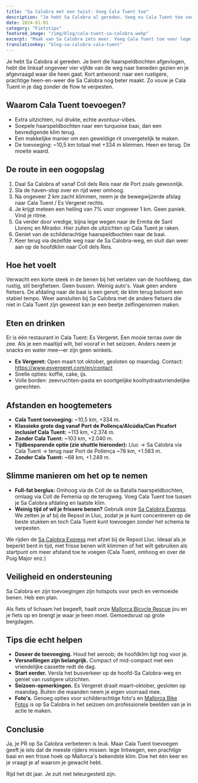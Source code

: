 ```yaml
---
title: "Sa Calobra met een twist: Voeg Cala Tuent toe"
description: "Je hebt Sa Calobra al gereden. Voeg nu Cala Tuent toe voor rustigere wegen, prachtige uitzichten en echte avontuur."
date: 2024-01-01
category: "Fietstips"
featured_image: "/img/blog/cala-tuent-sa-calobra.webp"
excerpt: "Maak van Sa Calobra iets meer. Voeg Cala Tuent toe voor lege wegen, turquoise baaien en een nieuwe hoek op Mallorca's bekendste klim."
translationKey: "blog-sa-calobra-cala-tuent"
---
```


Je hebt Sa Calobra al gereden. Je bent die haarspeldbochten afgevlogen, hebt die linksaf ongeveer vier vijfde van de weg naar beneden gezien en je afgevraagd waar die heen gaat. Kort antwoord: naar een rustigere, prachtige heen-en-weer die Sa Calobra nog beter maakt. Zo vouw je Cala Tuent in je dag zonder de flow te verpesten.

## Waarom Cala Tuent toevoegen?

- Extra uitzichten, nul drukte, echte avontuur-vibes.
- Soepele haarspeldbochten naar een turquoise baai, dan een bevredigende klim terug.
- Een makkelijke manier om een geweldige rit onvergetelijk te maken.
- De toevoeging: ~10,5 km totaal met +334 m klimmen. Heen en terug. De moeite waard.

## De route in een oogopslag

1. Daal Sa Calobra af vanaf Coll dels Reis naar de Port zoals gewoonlijk.
2. Sla de haven-stop over en rijd weer omhoog.
3. Na ongeveer 2 km zacht klimmen, neem je de bewegwijzerde afslag naar Cala Tuent / Es Vergeret rechts.
4. Je krijgt meteen een helling van 7% voor ongeveer 1 km. Geen paniek. Vind je ritme.
5. Ga verder door vredige, bijna lege wegen naar de Ermita de Sant Llorenç en Mirador. Hier zullen de uitzichten op Cala Tuent je raken.
6. Geniet van de schilderachtige haarspeldbochten naar de baai.
7. Keer terug via dezelfde weg naar de Sa Calobra-weg, en sluit dan weer aan op de hoofdklim naar Coll dels Reis.

## Hoe het voelt

Verwacht een korte steek in de benen bij het verlaten van de hoofdweg, dan rustig, stil bergfietsen. Geen bussen. Weinig auto's. Vaak geen andere fietsers. De afdaling naar de baai is een genot; de klim terug beloont een stabiel tempo. Weer aansluiten bij Sa Calobra met de andere fietsers die niet in Cala Tuent zijn geweest kan je een beetje zelfingenomen maken.

## Eten en drinken

Er is één restaurant in Cala Tuent: Es Vergeret. Een mooie terras over de zee. Als je een maaltijd wilt, bel vooraf in het seizoen. Anders neem je snacks en water mee—er zijn geen winkels.

- **Es Vergeret:** Open maart tot oktober, gesloten op maandag. Contact: <a href="https://www.esvergeret.com/en/contact" target="_blank">https://www.esvergeret.com/en/contact</a>
- Snelle opties: koffie, cake, ijs.
- Volle borden: zeevruchten-pasta en soortgelijke koolhydraatvriendelijke gerechten.

## Afstanden en hoogtemeters

- **Cala Tuent toevoeging:** ~10,5 km, +334 m.
- **Klassieke grote dag vanaf Port de Pollença/Alcúdia/Can Picafort inclusief Cala Tuent:** ~113 km, +2.374 m.
- **Zonder Cala Tuent:** ~103 km, +2.040 m.
- **Tijdbesparende optie (zie shuttle hieronder):** Lluc → Sa Calobra via Cala Tuent → terug naar Port de Pollença ~78 km, +1.583 m.
- **Zonder Cala Tuent:** ~68 km, +1.249 m.

## Slimme manieren om het op te nemen

- **Full-fat berglus:** Omhoog via de Coll de sa Batalla haarspeldbochten, omlaag via Coll de Femenia op de terugweg. Voeg Cala Tuent toe tussen je Sa Calobra afdaling en laatste klim.
- **Weinig tijd of wil je frissere benen?** Gebruik onze <a href="https://mallorcacycleshuttle.company.site/products/Scheduled-Bike-Buses-c15728235" target="_blank">Sa Calobra Express</a>. We zetten je af bij de Repsol in Lluc, zodat je je kunt concentreren op de beste stukken en toch Cala Tuent kunt toevoegen zonder het schema te verpesten.

We rijden de <a href="https://mallorcacycleshuttle.company.site/products/Scheduled-Bike-Buses-c15728235" target="_blank">Sa Calobra Express</a> met afzet bij de Repsol Lluc. Ideaal als je beperkt bent in tijd, met frisse benen wilt klimmen of het wilt gebruiken als startpunt om meer afstand toe te voegen (Cala Tuent, omhoog en over de Puig Major enz.)

## Veiligheid en ondersteuning

Sa Calobra en zijn toevoegingen zijn hotspots voor pech en vermoeide benen. Heb een plan.

Als fiets of lichaam het begeeft, haalt onze <a href="https://mallorcacycleshuttle.company.site/products/Rescue-&-Recovery-c15728236" target="_blank">Mallorca Bicycle Rescue</a> jou en je fiets op en brengt je waar je heen moet. Gemoedsrust op grote bergdagen.

## Tips die echt helpen

- **Doseer de toevoeging.** Houd het aeroob; de hoofdklim ligt nog voor je.
- **Versnellingen zijn belangrijk.** Compact of mid-compact met een vriendelijke cassette redt de dag.
- **Start eerder.** Versla het busverkeer op de hoofd-Sa Calobra-weg en geniet van rustigere uitzichten.
- **Seizoen-opmerkingen.** Es Vergeret draait maart–oktober, gesloten op maandag. Buiten die maanden neem je eigen voorraad mee.
- **Foto's.** Genoeg opties voor schilderachtige foto's en <a href="https://www.mallorcacyclingphotos.com/" target="_blank">Mallorca Bike Fotos</a> is op Sa Calobra in het seizoen om professionele beelden van je in actie te maken.

## Conclusie

Ja, je PR op Sa Calobra verbeteren is leuk. Maar Cala Tuent toevoegen geeft je iets dat de meeste rijders missen: lege lintwegen, een prachtige baai en een frisse hoek op Mallorca's bekendste klim. Doe het één keer en je vraagt je af waarom je gewacht hebt.

Rijd het dit jaar. Je zult niet teleurgesteld zijn.
